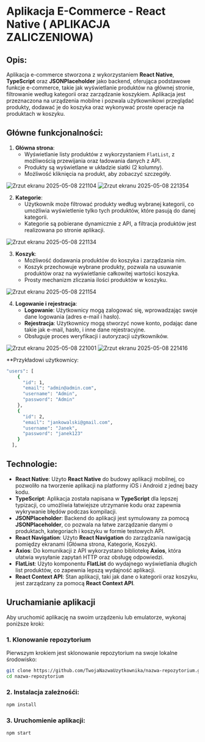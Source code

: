 # Aplikacja E-Commerce - React Native ( APLIKACJA ZALICZENIOWA)

## Opis:

Aplikacja e-commerce stworzona z wykorzystaniem **React Native**, **TypeScript** oraz **JSONPlaceholder** jako backend, oferująca podstawowe funkcje e-commerce,
takie jak wyświetlanie produktów na głównej stronie, filtrowanie według kategorii oraz zarządzanie koszykiem. Aplikacja jest przeznaczona na urządzenia
mobilne i pozwala użytkownikowi przeglądać produkty, dodawać je do koszyka oraz wykonywać proste operacje na produktach w koszyku.

## Główne funkcjonalności:

1. **Główna strona**:
   - Wyświetlanie listy produktów z wykorzystaniem `FlatList`, z możliwością przewijania oraz ładowania danych z API.
   - Produkty są wyświetlane w układzie siatki (2 kolumny).
   - Możliwość kliknięcia na produkt, aby zobaczyć szczegóły.

![Zrzut ekranu 2025-05-08 221104](https://github.com/user-attachments/assets/6c329f63-64ff-40b6-bd4e-918db1ce5121)
![Zrzut ekranu 2025-05-08 221354](https://github.com/user-attachments/assets/5b497c22-f937-4eaf-9024-0a18dc3cdcc8)

2. **Kategorie**:
   - Użytkownik może filtrować produkty według wybranej kategorii, co umożliwia wyświetlenie tylko tych produktów, które pasują do danej kategorii.
   - Kategorie są pobierane dynamicznie z API, a filtracja produktów jest realizowana po stronie aplikacji.

![Zrzut ekranu 2025-05-08 221134](https://github.com/user-attachments/assets/311e7023-e552-4d4e-98a3-c0c62b685dca)

3. **Koszyk**:
   - Możliwość dodawania produktów do koszyka i zarządzania nim.
   - Koszyk przechowuje wybrane produkty, pozwala na usuwanie produktów oraz na wyświetlanie całkowitej wartości koszyka.
   - Prosty mechanizm zliczania ilości produktów w koszyku.
  
![Zrzut ekranu 2025-05-08 221154](https://github.com/user-attachments/assets/dfa80cb9-5ae5-45c0-94eb-73e56d8ccf29)

4. **Logowanie i rejestracja**:
   - **Logowanie**: Użytkownicy mogą zalogować się, wprowadzając swoje dane logowania (adres e-mail i hasło).
   - **Rejestracja**: Użytkownicy mogą stworzyć nowe konto, podając dane takie jak e-mail, hasło, i inne dane rejestracyjne.
   - Obsługuje proces weryfikacji i autoryzacji użytkowników.
  
![Zrzut ekranu 2025-05-08 221001](https://github.com/user-attachments/assets/2061b85b-ddfe-44d7-908c-be68607424bd)
![Zrzut ekranu 2025-05-08 221416](https://github.com/user-attachments/assets/1d9ddd6a-9dd6-4c34-b3ce-72351370c5be)

**Przykładowi użytkownicy:
```bash
"users": [
    {
      "id": 1,
      "email": "admin@admin.com",
      "username": "Admin",
      "password": "Admin"
    },
    {
      "id": 2,
      "email": "jankowalski@gmail.com",
      "username": "Janek",
      "password": "janek123"
    }
  ],
```

     
## Technologie:

- **React Native**: Użyto **React Native** do budowy aplikacji mobilnej, co pozwoliło na tworzenie aplikacji na platformy iOS i Android z jednej bazy kodu.
- **TypeScript**: Aplikacja została napisana w **TypeScript** dla lepszej typizacji, co umożliwia łatwiejsze utrzymanie kodu oraz zapewnia wykrywanie błędów podczas kompilacji.
- **JSONPlaceholder**: Backend do aplikacji jest symulowany za pomocą **JSONPlaceholder**, co pozwala na łatwe zarządzanie danymi o produktach, kategoriach i koszyku w formie testowych API.
- **React Navigation**: Użyto **React Navigation** do zarządzania nawigacją pomiędzy ekranami (Główna strona, Kategorie, Koszyk).
- **Axios**: Do komunikacji z API wykorzystano bibliotekę **Axios**, która ułatwia wysyłanie zapytań HTTP oraz obsługę odpowiedzi.
- **FlatList**: Użyto komponentu **FlatList** do wydajnego wyświetlania długich list produktów, co zapewnia lepszą wydajność aplikacji.
- **React Context API**: Stan aplikacji, taki jak dane o kategorii oraz koszyku, jest zarządzany za pomocą **React Context API**.

## Uruchamianie aplikacji

Aby uruchomić aplikację na swoim urządzeniu lub emulatorze, wykonaj poniższe kroki:

### 1. Klonowanie repozytorium

Pierwszym krokiem jest sklonowanie repozytorium na swoje lokalne środowisko:

```bash
git clone https://github.com/TwojaNazwaUzytkownika/nazwa-repozytorium.git
cd nazwa-repozytorium
```
### 2. Instalacja zależnośći:

```bash
npm install
```

### 3. Uruchomienie aplikacji:

```bash
npm start
```


